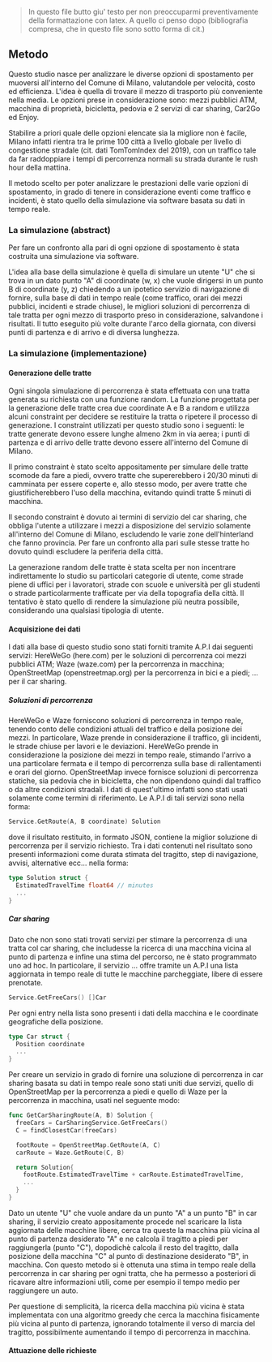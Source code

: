 > In questo file butto giu' testo per non preoccuparmi preventivamente della formattazione con latex. A quello ci penso dopo (bibliografia compresa, che in questo file sono sotto forma di cit.)

## Metodo

Questo studio nasce per analizzare le diverse opzioni di spostamento per muoversi all'interno del Comune di Milano, valutandole per velocità, costo ed efficienza. L'idea è quella di trovare il mezzo di trasporto più conveniente nella media. Le opzioni prese in considerazione sono: mezzi pubblici ATM, macchina di proprietà, bicicletta, pedovia e 2 servizi di car sharing, Car2Go ed Enjoy.

Stabilire a priori quale delle opzioni elencate sia la migliore non è facile, Milano infatti rientra tra le prime 100 città a livello globale per livello di congestione stradale (cit. dati TomTomIndex del 2019), con un traffico tale da far raddoppiare i tempi di percorrenza normali su strada durante le rush hour della mattina.

Il metodo scelto per poter analizzare le prestazioni delle varie opzioni di spostamento, in grado di tenere in considerazione eventi come traffico e incidenti, è stato quello della simulazione via software basata su dati in tempo reale.

### La simulazione (abstract)

Per fare un confronto alla pari di ogni opzione di spostamento è stata costruita una simulazione via software.

L'idea alla base della simulazione è quella di simulare un utente "U" che si trova in un dato punto "A" di coordinate (w, x) che vuole dirigersi in un punto B di coordinate (y, z) chiedendo a un ipotetico servizio di navigazione di fornire, sulla base di dati in tempo reale (come traffico, orari dei mezzi pubblici, incidenti e strade chiuse), le migliori soluzioni di percorrenza di tale tratta per ogni mezzo di trasporto preso in considerazione, salvandone i risultati. Il tutto eseguito più volte durante l'arco della giornata, con diversi punti di partenza e di arrivo e di diversa lunghezza.

### La simulazione (implementazione)

#### Generazione delle tratte

Ogni singola simulazione di percorrenza è stata effettuata con una tratta generata su richiesta con una funzione random. La funzione progettata per la generazione delle tratte crea due coordinate A e B a random e utilizza alcuni constraint per decidere se restituire la tratta o ripetere il processo di generazione. I constraint utilizzati per questo studio sono i seguenti: le tratte generate devono essere lunghe almeno 2km in via aerea; i punti di partenza e di arrivo delle tratte devono essere all'interno del Comune di Milano.

Il primo constraint è stato scelto appositamente per simulare delle tratte scomode da fare a piedi, ovvero tratte che supererebbero i 20/30 minuti di camminata per essere coperte e, allo stesso modo, per avere tratte che giustificherebbero l'uso della macchina, evitando quindi tratte 5 minuti di macchina.

Il secondo constraint è dovuto ai termini di servizio del car sharing, che obbliga l'utente a utilizzare i mezzi a disposizione del servizio solamente all'interno del Comune di Milano, escludendo le varie zone dell'hinterland che fanno provincia. Per fare un confronto alla pari sulle stesse tratte ho dovuto quindi escludere la periferia della città.

La generazione random delle tratte è stata scelta per non incentrare indirettamente lo studio su particolari categorie di utente, come strade piene di uffici per i lavoratori, strade con scuole e università per gli studenti o strade particolarmente trafficate per via della topografia della città. Il tentativo è stato quello di rendere la simulazione più neutra possibile, considerando una qualsiasi tipologia di utente.

#### Acquisizione dei dati

I dati alla base di questo studio sono stati forniti tramite A.P.I dai seguenti servizi: HereWeGo (here.com) per le soluzioni di percorrenza coi mezzi pubblici ATM; Waze (waze.com) per la percorrenza in macchina; OpenStreetMap (openstreetmap.org) per la percorrenza in bici e a piedi; ... per il car sharing.

##### Soluzioni di percorrenza

HereWeGo e Waze forniscono soluzioni di percorrenza in tempo reale, tenendo conto delle condizioni attuali del traffico e della posizione dei mezzi. In particolare, Waze prende in considerazione il traffico, gli incidenti, le strade chiuse per lavori e le deviazioni. HereWeGo prende in considerazione la posizione dei mezzi in tempo reale, stimando l'arrivo a una particolare fermata e il tempo di percorrenza sulla base di rallentamenti e orari del giorno. OpenStreetMap invece fornisce soluzioni di percorrenza statiche, sia pedovia che in bicicletta, che non dipendono quindi dal traffico o da altre condizioni stradali. I dati di quest'ultimo infatti sono stati usati solamente come termini di riferimento. Le A.P.I di tali servizi sono nella forma:

```go
Service.GetRoute(A, B coordinate) Solution
```

dove il risultato restituito, in formato JSON, contiene la miglior soluzione di percorrenza  per il servizio richiesto. Tra i dati contenuti nel risultato sono presenti informazioni come durata stimata del tragitto, step di navigazione, avvisi, alternative ecc... nella forma:

```go
type Solution struct {
  EstimatedTravelTime float64 // minutes
  ...
}
```

##### Car sharing

Dato che non sono stati trovati servizi per stimare la percorrenza di una tratta col car sharing, che includesse la ricerca di una macchina vicina al punto di partenza e infine una stima del percorso, ne è stato programmato uno ad hoc. In particolare, il servizio ... offre tramite un A.P.I una lista aggiornata in tempo reale di tutte le macchine parcheggiate, libere di essere prenotate.

```go
Service.GetFreeCars() []Car
```

Per ogni entry nella lista sono presenti i dati della macchina e le coordinate geografiche della posizione.

```go
type Car struct {
  Position coordinate
  ...
}
```

Per creare un servizio in grado di fornire una soluzione di percorrenza in car sharing basata su dati in tempo reale sono stati uniti due servizi, quello di OpenStreetMap per la percorrenza a piedi e quello di Waze per la percorrenza in macchina, usati nel seguente modo:

```go
func GetCarSharingRoute(A, B) Solution {
  freeCars = CarSharingService.GetFreeCars()
  C = findClosestCar(freeCars)

  footRoute = OpenStreetMap.GetRoute(A, C)
  carRoute = Waze.GetRoute(C, B)

  return Solution{
    footRoute.EstimatedTravelTime + carRoute.EstimatedTravelTime,
    ...
  }
}
```

Dato un utente "U" che vuole andare da un punto "A" a un punto "B" in car sharing, il servizio creato appositamente procede nel scaricare la lista aggiornata delle macchine libere, cerca tra queste la macchina più vicina al punto di partenza desiderato "A" e ne calcola il tragitto a piedi per raggiungerla (punto "C"), dopodichè calcola il resto del tragitto, dalla posizione della macchina "C" al punto di destinazione desiderato "B", in macchina. Con questo metodo si è ottenuta una stima in tempo reale della percorrenza in car sharing per ogni tratta, che ha permesso a posteriori di ricavare altre informazioni utili, come per esempio il tempo medio per raggiungere un auto.

Per questione di semplicità, la ricerca della macchina più vicina è stata implementata con una algoritmo greedy che cerca la macchina fisicamente più vicina al punto di partenza, ignorando totalmente il verso di marcia del tragitto, possibilmente aumentando il tempo di percorrenza in macchina.

#### Attuazione delle richieste
